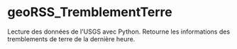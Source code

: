 # geoRSS_TremblementTerre
Lecture des données de l'USGS avec Python. 
Retourne les informations des tremblements de terre de la dernière heure. 
